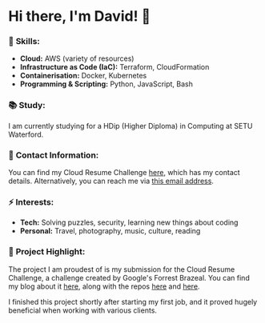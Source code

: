 # Hi there, I'm David! 👋

### 🚀 **Skills:**
- **Cloud:** AWS (variety of resources)
- **Infrastructure as Code (IaC):** Terraform, CloudFormation
- **Containerisation:** Docker, Kubernetes
- **Programming & Scripting:** Python, JavaScript, Bash

### 📚 **Study:**
I am currently studying for a HDip (Higher Diploma) in Computing at SETU Waterford.

### 🎯 **Contact Information:**
You can find my Cloud Resume Challenge [here](https://www.davidoconnor.me), which has my contact details. Alternatively, you can reach me via [this email address](mailto:92552641+bit-of-a-git@users.noreply.github.com).

### ⚡ **Interests:**
- **Tech:** Solving puzzles, security, learning new things about coding
- **Personal:** Travel, photography, music, culture, reading

### 🌱 **Project Highlight:**
The project I am proudest of is my submission for the Cloud Resume Challenge, a challenge created by Google's Forrest Brazeal. You can find my blog about it [here](https://dev.to/bit-of-a-git/a-security-focused-cloud-resume-challenge-16aa), along with the repos [here](https://github.com/bit-of-a-git/cloud-resume-challenge-back-end) and [here](https://github.com/bit-of-a-git/cloud-resume-challenge-front-end).

I finished this project shortly after starting my first job, and it proved hugely beneficial when working with various clients.
